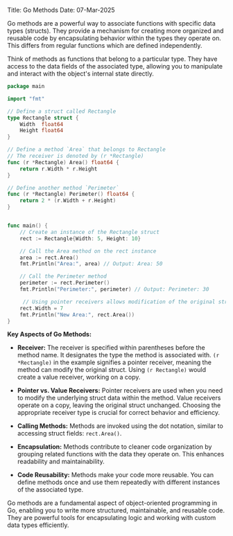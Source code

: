 Title: Go Methods
Date: 07-Mar-2025

Go methods are a powerful way to associate functions with specific data types (structs). They provide a mechanism for creating more organized and reusable code by encapsulating behavior within the types they operate on.  This differs from regular functions which are defined independently.

Think of methods as functions that belong to a particular type.  They have access to the data fields of the associated type, allowing you to manipulate and interact with the object's internal state directly.

```go
package main

import "fmt"

// Define a struct called Rectangle
type Rectangle struct {
    Width  float64
    Height float64
}

// Define a method `Area` that belongs to Rectangle
// The receiver is denoted by (r *Rectangle)
func (r *Rectangle) Area() float64 {
    return r.Width * r.Height
}

// Define another method `Perimeter`
func (r *Rectangle) Perimeter() float64 {
    return 2 * (r.Width + r.Height)
}


func main() {
    // Create an instance of the Rectangle struct
    rect := Rectangle{Width: 5, Height: 10}

    // Call the Area method on the rect instance
    area := rect.Area()
    fmt.Println("Area:", area) // Output: Area: 50

    // Call the Perimeter method
    perimeter := rect.Perimeter()
    fmt.Println("Perimeter:", perimeter) // Output: Perimeter: 30

     // Using pointer receivers allows modification of the original struct
    rect.Width = 7
    fmt.Println("New Area:", rect.Area())
}

```

**Key Aspects of Go Methods:**

* **Receiver:** The receiver is specified within parentheses before the method name.  It designates the type the method is associated with.  `(r *Rectangle)` in the example signifies a pointer receiver, meaning the method can modify the original struct.  Using `(r Rectangle)` would create a value receiver, working on a copy.

* **Pointer vs. Value Receivers:**  Pointer receivers are used when you need to modify the underlying struct data within the method. Value receivers operate on a copy, leaving the original struct unchanged.  Choosing the appropriate receiver type is crucial for correct behavior and efficiency.

* **Calling Methods:** Methods are invoked using the dot notation, similar to accessing struct fields: `rect.Area()`.

* **Encapsulation:** Methods contribute to cleaner code organization by grouping related functions with the data they operate on.  This enhances readability and maintainability.

* **Code Reusability:** Methods make your code more reusable.  You can define methods once and use them repeatedly with different instances of the associated type.


Go methods are a fundamental aspect of object-oriented programming in Go, enabling you to write more structured, maintainable, and reusable code. They are powerful tools for encapsulating logic and working with custom data types efficiently.
